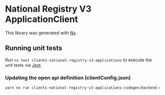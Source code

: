 # National Registry V3 ApplicationClient

This library was generated with [Nx](https://nx.dev).

## Running unit tests

Run `nx test clients-national-registry-v3-applications` to execute the unit tests via [Jest](https://jestjs.io).

### Updating the open api definition (clientConfig.json)

```sh
yarn nx run clients-national-registry-v3-applications:codegen/backend-client
```
